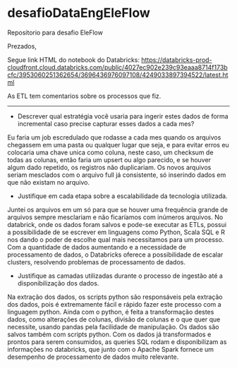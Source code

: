 # desafioDataEngEleFlow
Repositorio para desafio EleFlow

Prezados,

Segue link HTML do notebook do Databricks:
https://databricks-prod-cloudfront.cloud.databricks.com/public/4027ec902e239c93eaaa8714f173bcfc/3953060251362654/3696436976097108/4249033897394522/latest.html

As ETL tem comentarios sobre os processos que fiz.

---------------------------------------------

- Descrever qual estratégia você usaria para ingerir estes dados de forma incremental caso precise capturar esses dados a cada mes?



Eu faria um job escredulado que rodasse a cada mes quando os arquivos chegassem em uma pasta ou qualquer lugar que seja, e para evitar erros eu colocaria uma chave unica como coluna, neste caso, um checksum de todas as colunas, então faria um upsert ou algo parecido, e se houver algum dado repetido, os registros não duplicariam. Os novos arquivos seriam mesclados com o arquivo full já consistente, só inserindo dados em que não existam no arquivo.


- Justifique em cada etapa sobre a escalabilidade da tecnologia utilizada.


Juntei os arquivos em um só para que se houver uma frequência grande de arquivos sempre mesclariam e não ficaríamos com inúmeros arquivos. No databrick, onde os dados foram salvos e pode-se executar as ETLs, possui a possibilidade de se escrever em linguagens como Python, Scala SQL e R nos dando o poder de escolhe qual mais necessitamos para um processo. Com a quantidade de dados aumentando e a necessidade de processamento de dados, o Databricks oferece a possibilidade de escalar clusters, resolvendo problemas de processamento de dados.


- Justifique as camadas utilizadas durante o processo de ingestão até a disponibilização dos dados.


Na extração dos dados, os scripts python são responsáveis pela extração dos dados, pois é extremamente fácil e rápido fazer este processo com a linguagem python. Ainda com o python, é feita a transformação destes dados, como alterações de colunas, divisão de colunas e o que quer que necessite, usando pandas pela facilidade de manipulação. Os dados são salvos também com scripts python. Com os dados já transformados e prontos para serem consumidos, as queries SQL rodam e disponibilizam as informações no databricks, que junto com o Apache Spark fornece um desempenho de processamento de dados muito relevante.
